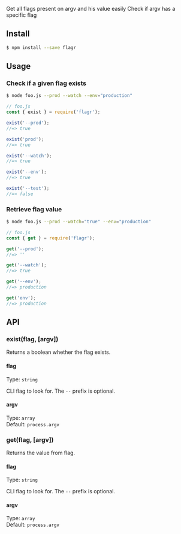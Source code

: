 Get all flags present on argv and his value easily Check if argv has a specific flag

## Install

```sh
$ npm install --save flagr
```


## Usage

### Check if a given flag exists

```sh
$ node foo.js --prod --watch --env="production"
```

```js
// foo.js
const { exist } = require('flagr');

exist('--prod');
//=> true

exist('prod');
//=> true

exist('--watch');
//=> true

exist('--env');
//=> true

exist('--test');
//=> false

```

### Retrieve flag value

```sh
$ node foo.js --prod --watch="true" --env="production"
```

```js
// foo.js
const { get } = require('flagr');

get('--prod');
//=> ''

get('--watch');
//=> true

get('--env');
//=> production

get('env');
//=> production
```

## API

### exist(flag, [argv])

Returns a boolean whether the flag exists.

#### flag

Type: `string`

CLI flag to look for. The `--` prefix is optional.

#### argv

Type: `array`<br>
Default: `process.argv`

### get(flag, [argv])

Returns the value from flag.

#### flag

Type: `string`

CLI flag to look for. The `--` prefix is optional.

#### argv

Type: `array`<br>
Default: `process.argv`
